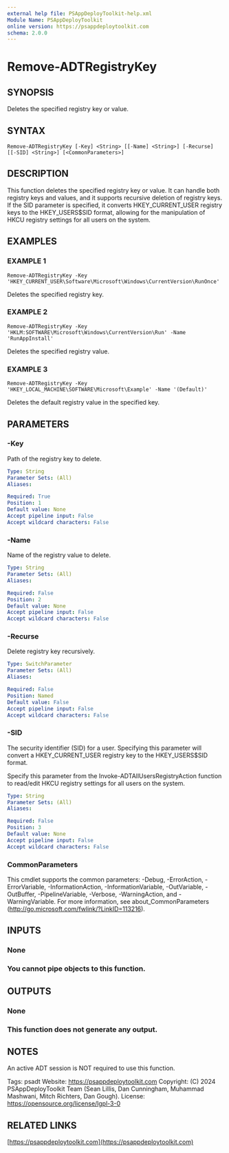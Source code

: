 ```yaml
---
external help file: PSAppDeployToolkit-help.xml
Module Name: PSAppDeployToolkit
online version: https://psappdeploytoolkit.com
schema: 2.0.0
---
```


# Remove-ADTRegistryKey

## SYNOPSIS
Deletes the specified registry key or value.

## SYNTAX

```
Remove-ADTRegistryKey [-Key] <String> [[-Name] <String>] [-Recurse] [[-SID] <String>] [<CommonParameters>]
```

## DESCRIPTION
This function deletes the specified registry key or value.
It can handle both registry keys and values, and it supports recursive deletion of registry keys.
If the SID parameter is specified, it converts HKEY_CURRENT_USER registry keys to the HKEY_USERS\$SID format, allowing for the manipulation of HKCU registry settings for all users on the system.

## EXAMPLES

### EXAMPLE 1
```
Remove-ADTRegistryKey -Key 'HKEY_CURRENT_USER\Software\Microsoft\Windows\CurrentVersion\RunOnce'
```

Deletes the specified registry key.

### EXAMPLE 2
```
Remove-ADTRegistryKey -Key 'HKLM:SOFTWARE\Microsoft\Windows\CurrentVersion\Run' -Name 'RunAppInstall'
```

Deletes the specified registry value.

### EXAMPLE 3
```
Remove-ADTRegistryKey -Key 'HKEY_LOCAL_MACHINE\SOFTWARE\Microsoft\Example' -Name '(Default)'
```

Deletes the default registry value in the specified key.

## PARAMETERS

### -Key
Path of the registry key to delete.

```yaml
Type: String
Parameter Sets: (All)
Aliases:

Required: True
Position: 1
Default value: None
Accept pipeline input: False
Accept wildcard characters: False
```

### -Name
Name of the registry value to delete.

```yaml
Type: String
Parameter Sets: (All)
Aliases:

Required: False
Position: 2
Default value: None
Accept pipeline input: False
Accept wildcard characters: False
```

### -Recurse
Delete registry key recursively.

```yaml
Type: SwitchParameter
Parameter Sets: (All)
Aliases:

Required: False
Position: Named
Default value: False
Accept pipeline input: False
Accept wildcard characters: False
```

### -SID
The security identifier (SID) for a user.
Specifying this parameter will convert a HKEY_CURRENT_USER registry key to the HKEY_USERS\$SID format.

Specify this parameter from the Invoke-ADTAllUsersRegistryAction function to read/edit HKCU registry settings for all users on the system.

```yaml
Type: String
Parameter Sets: (All)
Aliases:

Required: False
Position: 3
Default value: None
Accept pipeline input: False
Accept wildcard characters: False
```

### CommonParameters
This cmdlet supports the common parameters: -Debug, -ErrorAction, -ErrorVariable, -InformationAction, -InformationVariable, -OutVariable, -OutBuffer, -PipelineVariable, -Verbose, -WarningAction, and -WarningVariable.
For more information, see about_CommonParameters (http://go.microsoft.com/fwlink/?LinkID=113216).

## INPUTS

### None
### You cannot pipe objects to this function.
## OUTPUTS

### None
### This function does not generate any output.
## NOTES
An active ADT session is NOT required to use this function.

Tags: psadt
Website: https://psappdeploytoolkit.com
Copyright: (C) 2024 PSAppDeployToolkit Team (Sean Lillis, Dan Cunningham, Muhammad Mashwani, Mitch Richters, Dan Gough).
License: https://opensource.org/license/lgpl-3-0

## RELATED LINKS

[https://psappdeploytoolkit.com](https://psappdeploytoolkit.com)
